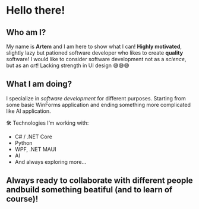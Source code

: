 # Hello there!

## Who am I?
My name is **Artem** and I am here to show what I can!
**Highly motivated**, slightly lazy but pationed software developer who likes to create **quality** software!
I would like to consider software development not as a _science_, but as an *art*!
Lacking strength in UI design 😅😅😅

## What I am doing?
I specialize in *software development* for different purposes. Starting from some basic WinForms application and ending something more complicated like AI application.

🛠️ Technologies I’m working with:
- C# / .NET Core
- Python
- WPF, .NET MAUI
- AI
- And always exploring more...

## Always ready to collaborate with different people andbuild something beatiful (and to learn of course)!


<!---
Vizirus/Vizirus is a ✨ special ✨ repository because its `README.md` (this file) appears on your GitHub profile.
You can click the Preview link to take a look at your changes.
--->
